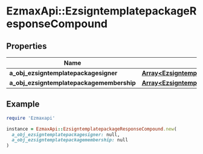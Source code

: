 # EzmaxApi::EzsigntemplatepackageResponseCompound

## Properties

| Name | Type | Description | Notes |
| ---- | ---- | ----------- | ----- |
| **a_obj_ezsigntemplatepackagesigner** | [**Array&lt;EzsigntemplatepackagesignerResponseCompound&gt;**](EzsigntemplatepackagesignerResponseCompound.md) |  |  |
| **a_obj_ezsigntemplatepackagemembership** | [**Array&lt;EzsigntemplatepackagemembershipResponseCompound&gt;**](EzsigntemplatepackagemembershipResponseCompound.md) |  |  |

## Example

```ruby
require 'Ezmaxapi'

instance = EzmaxApi::EzsigntemplatepackageResponseCompound.new(
  a_obj_ezsigntemplatepackagesigner: null,
  a_obj_ezsigntemplatepackagemembership: null
)
```


